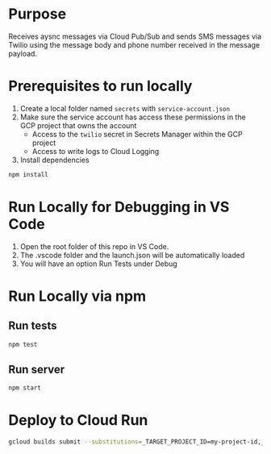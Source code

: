 # Purpose
Receives aysnc messages via Cloud Pub/Sub and sends SMS messages via Twilio using the message body and phone number received in the message payload.

# Prerequisites to run locally
1. Create a local folder named `secrets` with `service-account.json`
2. Make sure the service account has access these permissions in the GCP project that owns the account
   * Access to the `twilio` secret in Secrets Manager within the GCP project
   * Access to write logs to Cloud Logging 
3. Install dependencies
```bash
npm install
```

# Run Locally for Debugging in VS Code
1. Open the root folder of this repo in VS Code.
2. The .vscode folder and the launch.json will be automatically loaded
3. You will have an option Run Tests under Debug

# Run Locally via npm
## Run tests
```bash
npm test 
```
## Run server
```bash
npm start
```

# Deploy to Cloud Run
```bash
gcloud builds submit --substitutions=_TARGET_PROJECT_ID=my-project-id,_REGION=us-central1,_ACCOUNT_NAME=messenger
```